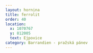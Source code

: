 ```yaml
---
layout: hornina
title: ferrolit
order: 40
location:
  x: 1070767
  y: 812005
  text: Ejpovice
category: Barrandien - pražská pánev
---
```


